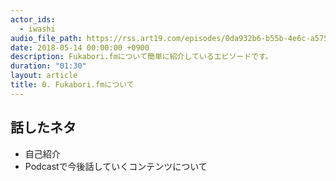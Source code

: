 ```yaml
---
actor_ids:
  - iwashi 
audio_file_path: https://rss.art19.com/episodes/0da932b6-b55b-4e6c-a575-4ef2fdd49cae.mp3
date: 2018-05-14 00:00:00 +0900
description: Fukabori.fmについて簡単に紹介しているエピソードです。
duration: "01:30"
layout: article
title: 0. Fukabori.fmについて
---
```


## 話したネタ

- 自己紹介
- Podcastで今後話していくコンテンツについて